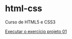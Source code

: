 # html-css
Curso de HTML5 e CSS3 

<a href="https://wrancler.github.io/html-css/projeto01/index.html">Executar o exercício projeto 01</a>